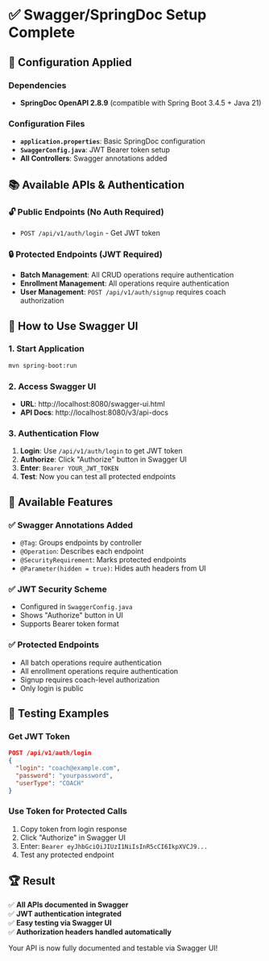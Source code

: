 # ✅ Swagger/SpringDoc Setup Complete

## 🚀 **Configuration Applied**

### **Dependencies**
- **SpringDoc OpenAPI 2.8.9** (compatible with Spring Boot 3.4.5 + Java 21)

### **Configuration Files**
- **`application.properties`**: Basic SpringDoc configuration
- **`SwaggerConfig.java`**: JWT Bearer token setup
- **All Controllers**: Swagger annotations added

## 📚 **Available APIs & Authentication**

### **🔓 Public Endpoints** (No Auth Required)
- `POST /api/v1/auth/login` - Get JWT token

### **🔒 Protected Endpoints** (JWT Required)
- **Batch Management**: All CRUD operations require authentication
- **Enrollment Management**: All operations require authentication  
- **User Management**: `POST /api/v1/auth/signup` requires coach authorization

## 🎯 **How to Use Swagger UI**

### **1. Start Application**
```bash
mvn spring-boot:run
```

### **2. Access Swagger UI**
- **URL**: http://localhost:8080/swagger-ui.html
- **API Docs**: http://localhost:8080/v3/api-docs

### **3. Authentication Flow**
1. **Login**: Use `/api/v1/auth/login` to get JWT token
2. **Authorize**: Click "Authorize" button in Swagger UI
3. **Enter**: `Bearer YOUR_JWT_TOKEN`
4. **Test**: Now you can test all protected endpoints

## 🔧 **Available Features**

### **✅ Swagger Annotations Added**
- `@Tag`: Groups endpoints by controller
- `@Operation`: Describes each endpoint
- `@SecurityRequirement`: Marks protected endpoints
- `@Parameter(hidden = true)`: Hides auth headers from UI

### **✅ JWT Security Scheme**
- Configured in `SwaggerConfig.java`
- Shows "Authorize" button in UI
- Supports Bearer token format

### **✅ Protected Endpoints**
- All batch operations require authentication
- All enrollment operations require authentication
- Signup requires coach-level authorization
- Only login is public

## 🎪 **Testing Examples**

### **Get JWT Token**
```json
POST /api/v1/auth/login
{
  "login": "coach@example.com",
  "password": "yourpassword",
  "userType": "COACH"
}
```

### **Use Token for Protected Calls**
1. Copy token from login response
2. Click "Authorize" in Swagger UI
3. Enter: `Bearer eyJhbGciOiJIUzI1NiIsInR5cCI6IkpXVCJ9...`
4. Test any protected endpoint

## 🏆 **Result**

✅ **All APIs documented in Swagger**  
✅ **JWT authentication integrated**  
✅ **Easy testing via Swagger UI**  
✅ **Authorization headers handled automatically**

Your API is now fully documented and testable via Swagger UI! 